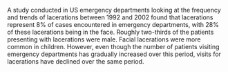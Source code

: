 A study conducted in US emergency departments looking at the frequency and trends of lacerations between 1992 and 2002 found that lacerations represent 8% of cases encountered in emergency departments, with 28% of these lacerations being in the face. Roughly two-thirds of the patients presenting with lacerations were male. Facial lacerations were more common in children. However, even though the number of patients visiting emergency departments has gradually increased over this period, visits for lacerations have declined over the same period.